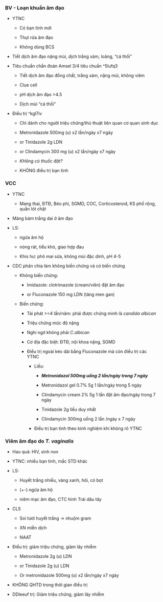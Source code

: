 ### BV - Loạn khuẩn âm đạo  
- YTNC  
	- Có bạn tình mới  
	- Thụt rửa âm đạo  
	- Không dùng BCS  
- Tiết dịch âm đạo nặng mùi, dịch trắng xám, loãng, “cá thối”  
- Tiêu chuẩn chẩn đoán Amsel 3/4 tiêu chuẩn ^5lufq3  
	- Tiết dịch âm đạo đồng chất, trắng xám, nặng mùi, không viêm  
	- Clue cell  
	- pH dịch âm đạo >4.5  
	- Dịch mùi “cá thối”  
- Điều trị ^kgl7iv  
	- Chỉ dành cho người triệu chứng/thủ thuật liên quan cơ quan sinh dục  
	- Metronidazole 500mg (u) x2 lần/ngày x7 ngày  
	- or Tinidazole 2g LDN  
	- or Clindamycin 300 mg (u) x2 lần/ngày x7 ngày  
	- _KHông có thuốc đặt?_  
	- KHÔNG điều trị bạn tình  
### VCC  
- YTNC  
	- Mang thai, ĐTĐ, Béo phì, SGMD, COC, Corticosteroid, KS phổ rộng, quần lót chật  
- Mảng bám trắng dai ở âm đạo  
- LS:  
	- ngứa âm hộ  
	- nóng rát, tiểu khó, giao hợp đau  
	- Khis hư: phô mai sửa, không mùi đặc dính, pH 4-5  
- CDC phân chia làm không biến chứng và có biến chứng  
	- Không biến chứng:  
		- Imidazole: clotrimazole (cream/viên) đặt âm đạo  
		- or Fluconazole 150 mg LDN (tăng men gan)  
	- Biến chứng:  
		- Tái phát >=4 lần/năm: phải được chứng minh là *candida albican*  
		- Triệu chứng mức độ nặng  
		- Nghi ngờ không phải *C.albican*  
		- Cơ địa đặc biệt: ĐTĐ, nội khoa nặng, SGMD  
		- Điều trị ngoài kéo dài bằng Fluconazole mà còn điều trị các YTNC  
			- Liều:    
				- **_Metronidazol 500mg uống 2 lần/ngày trong 7 ngày_**    
				- Metronidazol gel 0.7% 5g 1 lần/ngày trong 5 ngày    
				- Clindamycin cream 2% 5g 1 lần đặt âm đạo/ngày trong 7 ngày    
				- Tinidazole 2g liều duy nhất    
				- Clindamycin 300mg uống 2 lần /ngày x 7 ngày  
			- Điều trị bạn tình theo kinh nghiệm khi không rõ YTNC  
### Viêm âm đạo do *T. vaginalis*  
- Hau quả: HIV, sinh non  
- YTNC: nhiều bạn tình, mắc STD khác  
- LS:  
	- Huyết trắng nhiều, vàng xanh, hôi, có bọt  
	- (+-) ngứa âm hộ  
	- niêm mạc âm đạo, CTC hình Trái dâu tây  
- CLS  
	- Soi tươi huyết trắng -> nhuộm gram  
	- XN miễn dịch  
	- NAAT  
- Điều trị: giảm triệu chứng, giảm lây nhiễm  
	- Metronidazole 2g (u) LDN  
	- or Tinidazole 2g (u) LDN  
	- Or metronidazole 500mg (u) x2 lần/ngày x7 ngày  
- KHÔNG QHTD trong thời gian điều trị  
  
  
- DDIeeuf trị: Giảm triệu chứng, giảm lây nhiễm  
  

